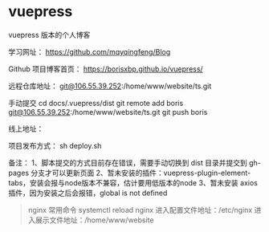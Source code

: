 <!-- @format -->

# vuepress

vuepress 版本的个人博客

学习网址：
https://github.com/mqyqingfeng/Blog

Github 项目博客首页：
https://borisxbp.github.io/vuepress/

远程仓库地址：
git@106.55.39.252:/home/www/website/ts.git

手动提交
cd docs/.vuepress/dist
git remote add boris git@106.55.39.252:/home/www/website/ts.git
git push boris

线上地址：

项目发布方式：
sh deploy.sh

备注：
1、脚本提交的方式目前存在错误，需要手动切换到 dist 目录并提交到 gh-pages 分支才可以更新页面
2、暂未安装的插件：vuepress-plugin-element-tabs，安装会报与node版本不兼容，估计要用低版本的node
3、暂未安装 axios 插件，因为安装之后会报错，global is not defined

> nginx 常用命令
> systemctl reload nginx
> 进入配置文件地址：/etc/nginx
> 进入展示文件地址：/home/www/website
